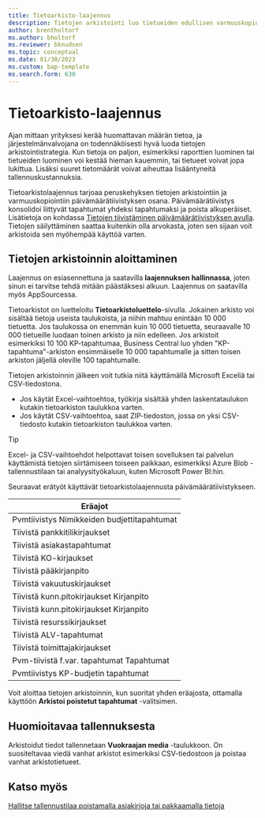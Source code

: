 ```yaml
---
title: Tietoarkisto-laajennus
description: Tietojen arkistointi luo tietueiden edullisen varmuuskopion.
author: brentholtorf
ms.author: bholtorf
ms.reviewer: bknudsen
ms.topic: conceptual
ms.date: 01/30/2023
ms.custom: bap-template
ms.search.form: 630
---
```


# <a name="the-data-archive-extension"></a><a name="the-data-archive-extension"></a><a name="the-data-archive-extension"></a>Tietoarkisto-laajennus

Ajan mittaan yrityksesi kerää huomattavan määrän tietoa, ja järjestelmänvalvojana on todennäköisesti hyvä luoda tietojen arkistointistrategia. Kun tietoja on paljon, esimerkiksi raporttien luominen tai tietueiden luominen voi kestää hieman kauemmin, tai tietueet voivat jopa lukittua. Lisäksi suuret tietomäärät voivat aiheuttaa lisääntyneitä tallennuskustannuksia.

Tietoarkistolaajennus tarjoaa peruskehyksen tietojen arkistointiin ja varmuuskopiointiin päivämäärätiivistyksen osana. Päivämäärätiivistys konsolidoi liittyvät tapahtumat yhdeksi tapahtumaksi ja poista alkuperäiset. Lisätietoja on kohdassa [Tietojen tiivistäminen päivämäärätiivistyksen avulla](admin-manage-documents.md#compress-data-with-date-compression). Tietojen säilyttäminen saattaa kuitenkin olla arvokasta, joten sen sijaan voit arkistoida sen myöhempää käyttöä varten.

## <a name="start-archiving-data"></a><a name="start-archiving-data"></a><a name="start-archiving-data"></a>Tietojen arkistoinnin aloittaminen

Laajennus on esiasennettuna ja saatavilla **laajennuksen hallinnassa**, joten sinun ei tarvitse tehdä mitään päästäksesi alkuun. Laajennus on saatavilla myös AppSourcessa.

Tietoarkistot on luetteloitu **Tietoarkistoluettelo**-sivulla. Jokainen arkisto voi sisältää tietoja useista taulukoista, ja niihin mahtuu enintään 10 000 tietuetta. Jos taulukossa on enemmän kuin 10 000 tietuetta, seuraavalle 10 000 tietueille luodaan toinen arkisto ja niin edelleen. Jos arkistoit esimerkiksi 10 100 KP-tapahtumaa, Business Central luo yhden "KP-tapahtuma"-arkiston ensimmäiselle 10 000 tapahtumalle ja sitten toisen arkiston jäljellä oleville 100 tapahtumalle.

Tietojen arkistoinnin jälkeen voit tutkia niitä käyttämällä Microsoft Exceliä tai CSV-tiedostona.

* Jos käytät Excel-vaihtoehtoa, työkirja sisältää yhden laskentataulukon kutakin tietoarkiston taulukkoa varten.
* Jos käytät CSV-vaihtoehtoa, saat ZIP-tiedoston, jossa on yksi CSV-tiedosto kutakin tietoarkiston taulukkoa varten.

> [!TIP]
> Excel- ja CSV-vaihtoehdot helpottavat toisen sovelluksen tai palvelun käyttämistä tietojen siirtämiseen toiseen paikkaan, esimerkiksi Azure Blob -tallennustilaan tai analyysityökaluun, kuten Microsoft Power BI:hin.

Seuraavat erätyöt käyttävät tietoarkistolaajennusta päivämäärätiivistykseen.

|Eräajot  |
|---------|
|Pvmtiivistys Nimikkeiden budjettitapahtumat |
|Tiivistä pankkitilikirjaukset |
|Tiivistä asiakastapahtumat |
|Tiivistä KO-kirjaukset |
|Tiivistä pääkirjanpito |
|Tiivistä vakuutuskirjaukset |
|Tiivistä kunn.pitokirjaukset Kirjanpito |
|Tiivistä kunn.pitokirjaukset Kirjanpito |
|Tiivistä resurssikirjaukset |
|Tiivistä ALV-tapahtumat |
|Tiivistä toimittajakirjaukset |
|Pvm-tiivistä f.var. tapahtumat Tapahtumat |
|Pvmtiivistys KP-budjetin tapahtumat |

Voit aloittaa tietojen arkistoinnin, kun suoritat yhden eräajosta, ottamalla käyttöön **Arkistoi poistetut tapahtumat** -valitsimen.

## <a name="storage-considerations"></a><a name="storage-considerations"></a><a name="storage-considerations"></a>Huomioitavaa tallennuksesta

Arkistoidut tiedot tallennetaan **Vuokraajan media** -taulukkoon. On suositeltavaa viedä vanhat arkistot esimerkiksi CSV-tiedostoon ja poistaa vanhat arkistotietueet.

## <a name="see-also"></a><a name="see-also"></a><a name="see-also"></a>Katso myös

[Hallitse tallennustilaa poistamalla asiakirjoja tai pakkaamalla tietoja](admin-manage-documents.md)
